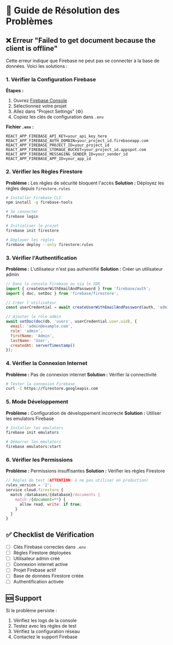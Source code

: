 # 🔧 Guide de Résolution des Problèmes

## ❌ Erreur "Failed to get document because the client is offline"

Cette erreur indique que Firebase ne peut pas se connecter à la base de données. Voici les solutions :

### 1. Vérifier la Configuration Firebase

**Étapes :**
1. Ouvrez [Firebase Console](https://console.firebase.google.com/)
2. Sélectionnez votre projet
3. Allez dans "Project Settings" (⚙️)
4. Copiez les clés de configuration dans `.env`

**Fichier `.env` :**
```env
REACT_APP_FIREBASE_API_KEY=your_api_key_here
REACT_APP_FIREBASE_AUTH_DOMAIN=your_project_id.firebaseapp.com
REACT_APP_FIREBASE_PROJECT_ID=your_project_id
REACT_APP_FIREBASE_STORAGE_BUCKET=your_project_id.appspot.com
REACT_APP_FIREBASE_MESSAGING_SENDER_ID=your_sender_id
REACT_APP_FIREBASE_APP_ID=your_app_id
```

### 2. Vérifier les Règles Firestore

**Problème :** Les règles de sécurité bloquent l'accès
**Solution :** Déployez les règles depuis `firestore.rules`

```bash
# Installer Firebase CLI
npm install -g firebase-tools

# Se connecter
firebase login

# Initialiser le projet
firebase init firestore

# Déployer les règles
firebase deploy --only firestore:rules
```

### 3. Vérifier l'Authentification

**Problème :** L'utilisateur n'est pas authentifié
**Solution :** Créer un utilisateur admin

```javascript
// Dans la console Firebase ou via le SDK
import { createUserWithEmailAndPassword } from 'firebase/auth';
import { doc, setDoc } from 'firebase/firestore';

// Créer l'utilisateur
const userCredential = await createUserWithEmailAndPassword(auth, 'admin@example.com', 'password123');

// Ajouter le rôle admin
await setDoc(doc(db, 'users', userCredential.user.uid), {
  email: 'admin@example.com',
  role: 'admin',
  firstName: 'Admin',
  lastName: 'User',
  createdAt: serverTimestamp()
});
```

### 4. Vérifier la Connexion Internet

**Problème :** Pas de connexion internet
**Solution :** Vérifier la connectivité

```bash
# Tester la connexion Firebase
curl -I https://firestore.googleapis.com
```

### 5. Mode Développement

**Problème :** Configuration de développement incorrecte
**Solution :** Utiliser les emulators Firebase

```bash
# Installer les emulators
firebase init emulators

# Démarrer les emulators
firebase emulators:start
```

### 6. Vérifier les Permissions

**Problème :** Permissions insuffisantes
**Solution :** Vérifier les règles Firestore

```javascript
// Règles de test (ATTENTION: à ne pas utiliser en production)
rules_version = '2';
service cloud.firestore {
  match /databases/{database}/documents {
    match /{document=**} {
      allow read, write: if true;
    }
  }
}
```

## ✅ Checklist de Vérification

- [ ] Clés Firebase correctes dans `.env`
- [ ] Règles Firestore déployées
- [ ] Utilisateur admin créé
- [ ] Connexion internet active
- [ ] Projet Firebase actif
- [ ] Base de données Firestore créée
- [ ] Authentification activée

## 🆘 Support

Si le problème persiste :
1. Vérifiez les logs de la console
2. Testez avec les règles de test
3. Vérifiez la configuration réseau
4. Contactez le support Firebase